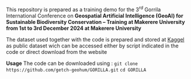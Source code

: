 This repository is prepared as a training demo for the $3^{rd}$ Gorrila International Conference on **Geospatial Artificial Intelligence (GeoAI) for Sustainable Biodiversity Conservation – Training at Makerere University from 1st to 3rd December 2024 at Makerere University**

The dataset used together with the code is prepared and stored at [Kaggel](https://www.kaggle.com/datasets/getachewworkineh/uganda-landcover/data) as public dataset wich can be accessed either by script indicated in the code or direct download from the website

**Usage**
The code can be downloaded using :
`git clone https://github.com/getch-geohum/GORILLA.git`
`cd GORILLA`

